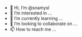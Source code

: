 - 👋 Hi, I’m @snamysl
- 👀 I’m interested in ...
- 🌱 I’m currently learning ...
- 💞️ I’m looking to collaborate on ...
- 📫 How to reach me ...

<!---
snamysl/snamysl is a ✨ special ✨ repository because its `README.md` (this file) appears on your GitHub profile.
You can click the Preview link to take a look at your changes.
--->
